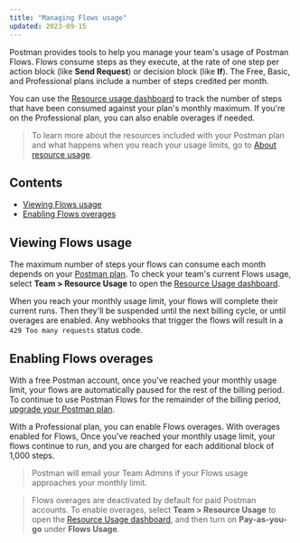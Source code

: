```yaml
---
title: "Managing Flows usage"
updated: 2023-09-15
---
```


Postman provides tools to help you manage your team's usage of Postman Flows. Flows consume steps as they execute, at the rate of one step per action block (like **Send Request**) or decision block (like **If**). The Free, Basic, and Professional plans include a number of steps credited per month.

You can use the [Resource usage dashboard](https://go.postman.co/usage) to track the number of steps that have been consumed against your plan's monthly maximum. If you're on the Professional plan, you can also enable overages if needed.

> To learn more about the resources included with your Postman plan and what happens when you reach your usage limits, go to [About resource usage](/docs/administration/resource-usage/).<!--TODO: Update About resource usage re: flows -->

## Contents

* [Viewing Flows usage](#viewing-flows-usage)
* [Enabling Flows overages](#enabling-flows-overages)

## Viewing Flows usage

The maximum number of steps your flows can consume each month depends on your [Postman plan](https://www.postman.com/pricing/). To check your team's current Flows usage, select **Team > Resource Usage** to open the [Resource Usage dashboard](https://go.postman.co/usage).

When you reach your monthly usage limit, your flows will complete their current runs. Then they'll be suspended until the next billing cycle, or until overages are enabled. Any webhooks that trigger the flows will result in a `429 Too many requests` status code.

## Enabling Flows overages

With a free Postman account, once you've reached your monthly usage limit, your flows are automatically paused for the rest of the billing period. To continue to use Postman Flows for the remainder of the billing period, [upgrade your Postman plan](https://go.postman.co/purchase).

With a Professional plan, you can enable Flows overages. With overages enabled for Flows, Once you've reached your monthly usage limit, your flows continue to run, and you are charged for each additional block of 1,000 steps.

> Postman will email your Team Admins if your Flows usage approaches your monthly limit.
<!-- -->
> Flows overages are deactivated by default for paid Postman accounts. To enable overages, select **Team > Resource Usage** to open the [Resource Usage dashboard](https://go.postman.co/usage), and then turn on **Pay-as-you-go** under **Flows Usage**.
